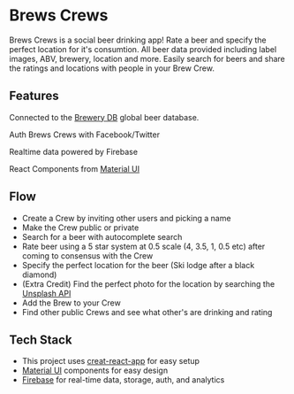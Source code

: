 # Brews Crews

Brews Crews is a social beer drinking app! Rate a beer and specify the perfect location for it's consumtion. All beer data provided including label images, ABV, brewery, location and more. Easily search for beers and share the ratings and locations with people in your Brew Crew.

## Features

Connected to the [Brewery DB](http://www.brewerydb.com/) global beer database.

Auth Brews Crews with Facebook/Twitter

Realtime data powered by Firebase

React Components from [Material UI](http://www.material-ui.com/)

## Flow

- Create a Crew by inviting other users and picking a name
- Make the Crew public or private 
- Search for a beer with autocomplete search
- Rate beer using a 5 star system at 0.5 scale (4, 3.5, 1, 0.5 etc) after coming to consensus with the Crew
- Specify the perfect location for the beer (Ski lodge after a black diamond)
- (Extra Credit) Find the perfect photo for the location by searching the [Unsplash API](https://unsplash.com/developers)
- Add the Brew to your Crew
- Find other public Crews and see what other's are drinking and rating

## Tech Stack

- This project uses [creat-react-app](https://github.com/facebookincubator/create-react-app) for easy setup
- [Material UI](http://www.material-ui.com/) components for easy design
- [Firebase](https://firebase.google.com/) for real-time data, storage, auth, and analytics

